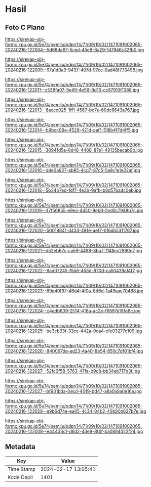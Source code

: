 # Hasil

## Foto C Plano

https://sirekap-obj-formc.kpu.go.id/5e74/pemilu/pdpr/14/71/09/10/02/1471091002065-20240216-122004--5d68da87-5ced-45e9-8a29-1d7946c32fb0.jpg

https://sirekap-obj-formc.kpu.go.id/5e74/pemilu/pdpr/14/71/09/10/02/1471091002065-20240216-122009--97a1d0a3-9437-407d-97cc-0ad48f773496.jpg

https://sirekap-obj-formc.kpu.go.id/5e74/pemilu/pdpr/14/71/09/10/02/1471091002065-20240216-122011--c538fa07-5e49-4e56-8d16-cc87910f1088.jpg

https://sirekap-obj-formc.kpu.go.id/5e74/pemilu/pdpr/14/71/09/10/02/1471091002065-20240216-122013--8accc025-1ff1-4567-bc7e-60dc6643a767.jpg

https://sirekap-obj-formc.kpu.go.id/5e74/pemilu/pdpr/14/71/09/10/02/1471091002065-20240216-122014--b9bcc09e-4529-421d-aaf1-518b4f7d4ff5.jpg

https://sirekap-obj-formc.kpu.go.id/5e74/pemilu/pdpr/14/71/09/10/02/1471091002065-20240216-122015--30941d5e-0d48-4488-87e1-49135becab9b.jpg

https://sirekap-obj-formc.kpu.go.id/5e74/pemilu/pdpr/14/71/09/10/02/1471091002065-20240216-122016--dde0a927-ab85-4cd7-87c5-5a8c1e1e22af.jpg

https://sirekap-obj-formc.kpu.go.id/5e74/pemilu/pdpr/14/71/09/10/02/1471091002065-20240216-122018--5b34b7ed-fdf7-4e3b-9afb-b8d57badc0eb.jpg

https://sirekap-obj-formc.kpu.go.id/5e74/pemilu/pdpr/14/71/09/10/02/1471091002065-20240216-122019--37f56855-e9ea-4450-9eb6-2ed0c7948b7c.jpg

https://sirekap-obj-formc.kpu.go.id/5e74/pemilu/pdpr/14/71/09/10/02/1471091002065-20240216-122020--50018841-d433-491e-aef7-0f6db5311767.jpg

https://sirekap-obj-formc.kpu.go.id/5e74/pemilu/pdpr/14/71/09/10/02/1471091002065-20240216-122021--d52eb67c-ca59-4486-8ba7-f146ec2880e7.jpg

https://sirekap-obj-formc.kpu.go.id/5e74/pemilu/pdpr/14/71/09/10/02/1471091002065-20240216-122022--6ad07245-f5b8-453d-870d-ca50439af4f7.jpg

https://sirekap-obj-formc.kpu.go.id/5e74/pemilu/pdpr/14/71/09/10/02/1471091002065-20240216-122023--89a49f97-46d4-4f0a-8d6d-1a49aae70488.jpg

https://sirekap-obj-formc.kpu.go.id/5e74/pemilu/pdpr/14/71/09/10/02/1471091002065-20240216-122024--c4edb839-2514-416a-ac2e-f9697e191e8c.jpg

https://sirekap-obj-formc.kpu.go.id/5e74/pemilu/pdpr/14/71/09/10/02/1471091002065-20240216-122025--be3cb33f-33ce-442a-9da4-cfe03277c109.jpg

https://sirekap-obj-formc.kpu.go.id/5e74/pemilu/pdpr/14/71/09/10/02/1471091002065-20240216-122026--840067de-ad23-4a40-8e54-850c7d101bf4.jpg

https://sirekap-obj-formc.kpu.go.id/5e74/pemilu/pdpr/14/71/09/10/02/1471091002065-20240216-122027--52fc0f58-5763-47fa-b9c8-bb34eb717b3f.jpg

https://sirekap-obj-formc.kpu.go.id/5e74/pemilu/pdpr/14/71/09/10/02/1471091002065-20240216-122027--bf931bda-0ecd-4019-bd47-a8a0a9a0e16a.jpg

https://sirekap-obj-formc.kpu.go.id/5e74/pemilu/pdpr/14/71/09/10/02/1471091002065-20240216-122029--e9b6d74e-ea65-4c34-84b2-40b90b827b7e.jpg

https://sirekap-obj-formc.kpu.go.id/5e74/pemilu/pdpr/14/71/09/10/02/1471091002065-20240216-122008--e44433c1-d6d2-43e9-8f4f-ba0894022f24.jpg


## Metadata

| Key        | Value               |
| ---------- | ------------------- |
| Time Stamp | 2024-02-17 13:05:41 |
| Kode Dapil | 1401                |



